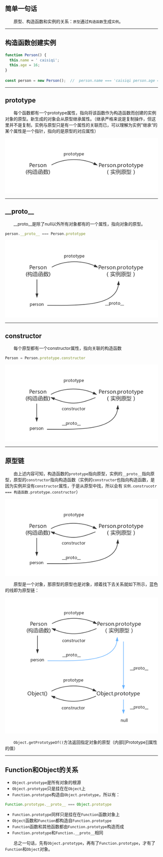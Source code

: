 ## **简单一句话**

&emsp;&emsp;原型、构造函数和实例的关系：`原型`通过`构造函数`生成`实例`。

---
## **构造函数创建实例**
```js
function Person() {
  this.name = ' caisiqi';
  this.age = 16;
}

const person = new Person();  //  person.name === 'caisiqi person.age === 16
```
---
## **prototype**
&emsp;&emsp;每个函数都有一个prototype属性，指向将该函数作为构造函数而创建的实例对象的原型。新生成的对象会从原型继承属性。（继承严格来说是复制操作，但这里并不是复制，实例与原型只是有一个属性的关联而已，可以理解为实例”继承“的某个属性是一个指针，指向的是原型的对应属性）

![avatar](./prototype/prototype.png)

---
## **\_\_proto\_\_**
&emsp;&emsp;__proto__是除了null以外所有对象都有的一个属性，指向对象的原型。
```js
person.__proto__ === Person.prototype
```
![avatar](./prototype/proto.png)

---
## **constructor**
&emsp;&emsp;每个原型都有一个constructor属性，指向关联的构造函数
```js
Person = Person.prototype.constructor
```
![avatar](./prototype/prototype1.png)

---
## **原型链**

&emsp;&emsp;由上述内容可知，构造函数的`prototype`指向原型，实例的`__proto__`指向原型，原型的`constructor`指向构造函数（实例的`constructor`也指向构造函数，是因为实例并没有`constructor`属性，于是从原型中找，所以会有  `实例.construcotr === 构造函数.prototype.constructor`）

![avatar](./prototype/prototype1.png)

&emsp;&emsp;原型是一个对象，那原型的原型也是对象，顺着找下去关系就如下所示，蓝色的线即为原型链：

![avatar](./prototype/prototype2.png)

&emsp;&emsp;`Object.getPrototypeOf()`方法返回指定对象的原型（内部[[Prototype]]属性的值）

---
## **Function和Object的关系**

- `Object.prototype`是所有对象的根源
- `Object.prototype`只是挂在在`Object`上
- `Function.prototype`构造自`Object.prototype`，所以有：
```js
Function.prototype.__proto__ === Object.prototype
```
- `Function.prototype`同样只是挂在在`Function`函数对象上
- `Object`函数和`Function`都构造自`Function.prototype`
- `Function`函数和其他函数都由`Function.prototype`构造而成
- `Function.prototype`和`Function.__proto__`相同

&emsp;&emsp;总之一句话，先有`Object.prototype`，再有了`Function.prototype`，才有了`Function`和`Object`对象。
